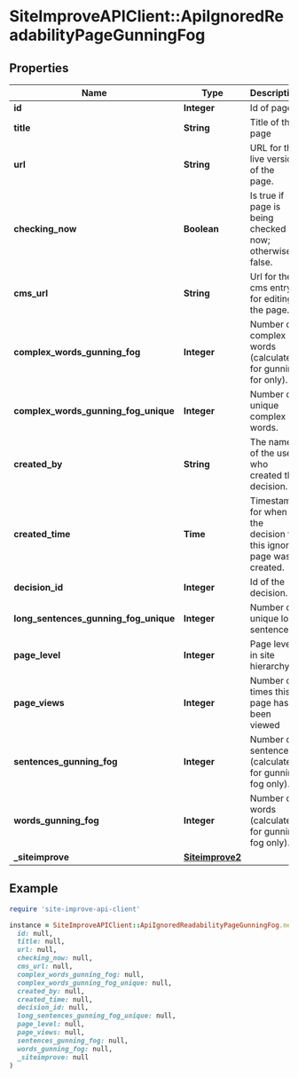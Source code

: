 # SiteImproveAPIClient::ApiIgnoredReadabilityPageGunningFog

## Properties

| Name | Type | Description | Notes |
| ---- | ---- | ----------- | ----- |
| **id** | **Integer** | Id of page. |  |
| **title** | **String** | Title of the page | [optional] |
| **url** | **String** | URL for the live version of the page. | [optional] |
| **checking_now** | **Boolean** | Is true if page is being checked now; otherwise false. |  |
| **cms_url** | **String** | Url for the cms entry for editing the page. | [optional] |
| **complex_words_gunning_fog** | **Integer** | Number of complex words (calculated for gunning for only). |  |
| **complex_words_gunning_fog_unique** | **Integer** | Number of unique complex words. |  |
| **created_by** | **String** | The name of the user who created this decision. | [optional] |
| **created_time** | **Time** | Timestamp for when the decision for this ignored page was created. |  |
| **decision_id** | **Integer** | Id of the decision. |  |
| **long_sentences_gunning_fog_unique** | **Integer** | Number of unique long sentences. |  |
| **page_level** | **Integer** | Page level in site hierarchy. | [optional] |
| **page_views** | **Integer** | Number of times this page has been viewed | [optional] |
| **sentences_gunning_fog** | **Integer** | Number of sentences (calculated for gunning fog only). |  |
| **words_gunning_fog** | **Integer** | Number of words (calculated for gunning fog only). |  |
| **_siteimprove** | [**Siteimprove2**](Siteimprove2.md) |  | [optional] |

## Example

```ruby
require 'site-improve-api-client'

instance = SiteImproveAPIClient::ApiIgnoredReadabilityPageGunningFog.new(
  id: null,
  title: null,
  url: null,
  checking_now: null,
  cms_url: null,
  complex_words_gunning_fog: null,
  complex_words_gunning_fog_unique: null,
  created_by: null,
  created_time: null,
  decision_id: null,
  long_sentences_gunning_fog_unique: null,
  page_level: null,
  page_views: null,
  sentences_gunning_fog: null,
  words_gunning_fog: null,
  _siteimprove: null
)
```

